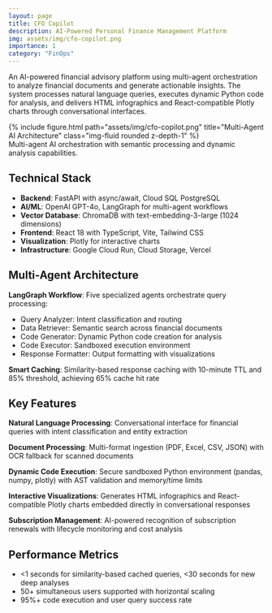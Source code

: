 ```yaml
---
layout: page
title: CFO Copilot
description: AI-Powered Personal Finance Management Platform
img: assets/img/cfo-copilot.png
importance: 1
category: "FinOps"
---
```


An AI-powered financial advisory platform using multi-agent orchestration to analyze financial documents and generate actionable insights. The system processes natural language queries, executes dynamic Python code for analysis, and delivers HTML infographics and React-compatible Plotly charts through conversational interfaces.

<div class="row justify-content-sm-center">
    <div class="col-sm mt-3 mt-md-0">
        {% include figure.html path="assets/img/cfo-copilot.png" title="Multi-Agent AI Architecture" class="img-fluid rounded z-depth-1" %}
    </div>
</div>
<div class="caption">
    Multi-agent AI orchestration with semantic processing and dynamic analysis capabilities.
</div>

## Technical Stack
- **Backend**: FastAPI with async/await, Cloud SQL PostgreSQL
- **AI/ML**: OpenAI GPT-4o, LangGraph for multi-agent workflows
- **Vector Database**: ChromaDB with text-embedding-3-large (1024 dimensions)
- **Frontend**: React 18 with TypeScript, Vite, Tailwind CSS
- **Visualization**: Plotly for interactive charts
- **Infrastructure**: Google Cloud Run, Cloud Storage, Vercel

## Multi-Agent Architecture
**LangGraph Workflow**: Five specialized agents orchestrate query processing:
- Query Analyzer: Intent classification and routing
- Data Retriever: Semantic search across financial documents
- Code Generator: Dynamic Python code creation for analysis
- Code Executor: Sandboxed execution environment
- Response Formatter: Output formatting with visualizations

**Smart Caching**: Similarity-based response caching with 10-minute TTL and 85% threshold, achieving 65% cache hit rate

## Key Features
**Natural Language Processing**: Conversational interface for financial queries with intent classification and entity extraction

**Document Processing**: Multi-format ingestion (PDF, Excel, CSV, JSON) with OCR fallback for scanned documents

**Dynamic Code Execution**: Secure sandboxed Python environment (pandas, numpy, plotly) with AST validation and memory/time limits

**Interactive Visualizations**: Generates HTML infographics and React-compatible Plotly charts embedded directly in conversational responses

**Subscription Management**: AI-powered recognition of subscription renewals with lifecycle monitoring and cost analysis

## Performance Metrics
- <1 seconds for similarity-based cached queries, <30 seconds for new deep analyses
- 50+ simultaneous users supported with horizontal scaling
- 95%+ code execution and user query success rate
